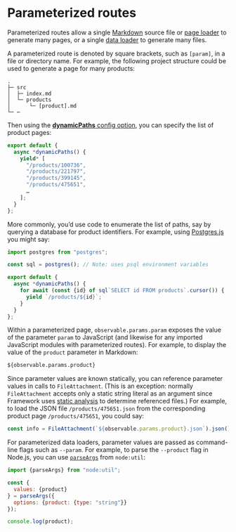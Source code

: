 # Parameterized routes <a href="https://github.com/observablehq/framework/pull/1523" class="observablehq-version-badge" data-version="prerelease" title="Added in #1523"></a>

Parameterized routes allow a single [Markdown](./markdown) source file or [page loader](./page-loaders) to generate many pages, or a single [data loader](./data-loaders) to generate many files.

A parameterized route is denoted by square brackets, such as `[param]`, in a file or directory name. For example, the following project structure could be used to generate a page for many products:

```
.
├─ src
│  ├─ index.md
│  └─ products
│      └─ [product].md
└─ ⋯
```

Then using the [**dynamicPaths** config option](./config#dynamicPaths), you can specify the list of product pages:

```js run=false
export default {
  async *dynamicPaths() {
    yield* [
      "/products/100736",
      "/products/221797",
      "/products/399145",
      "/products/475651",
      …
    ];
  }
};
```

More commonly, you’d use code to enumerate the list of paths, say by querying a database for product identifiers. For example, using [Postgres.js](https://github.com/porsager/postgres/blob/master/README.md#usage) you might say:

```js run=false
import postgres from "postgres";

const sql = postgres(); // Note: uses psql environment variables

export default {
  async *dynamicPaths() {
    for await (const {id} of sql`SELECT id FROM products`.cursor()) {
      yield `/products/${id}`;
    }
  }
};
```

Within a parameterized page, `observable.params.param` exposes the value of the parameter `param` to JavaScript (and likewise for any imported JavaScript modules with parameterized routes). For example, to display the value of the `product` parameter in Markdown:

```md run=false
${observable.params.product}
```

Since parameter values are known statically, you can reference parameter values in calls to `FileAttachment`. (This is an exception: normally `FileAttachment` accepts only a static string literal as an argument since Framework uses [static analysis](./files#static-analysis) to determine referenced files.) For example, to load the JSON file `/products/475651.json` from the corresponding product page `/products/475651`, you could say:

```js run=false
const info = FileAttachment(`${observable.params.product}.json`).json();
```

For parameterized data loaders, parameter values are passed as command-line flags such as `--param`. For example, to parse the `--product` flag in Node.js, you can use [`parseArgs`](https://nodejs.org/api/util.html#utilparseargsconfig) from `node:util`:

```js run=false
import {parseArgs} from "node:util";

const {
  values: {product}
} = parseArgs({
  options: {product: {type: "string"}}
});

console.log(product);
```
